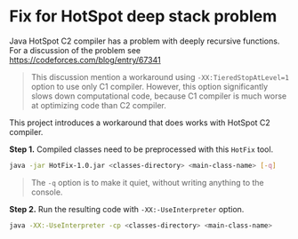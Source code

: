 # Fix for HotSpot deep stack problem

Java HotSpot C2 compiler has a problem with deeply recursive functions. 
For a discussion of the problem see https://codeforces.com/blog/entry/67341

> This discussion mention a workaround using `-XX:TieredStopAtLevel=1` option to use only C1 compiler. 
> However, this option significantly slows down computational code, because C1 compiler is much
> worse at optimizing code than C2 compiler.

This project introduces a workaround that does works with HotSpot C2 compiler.

**Step 1.** Compiled classes need to be preprocessed with this `HotFix` tool.

```bash
java -jar HotFix-1.0.jar <classes-directory> <main-class-name> [-q]
```

> The `-q` option is to make it quiet, without writing anything to the console.

**Step 2.** Run the resulting code with `-XX:-UseInterpreter` option.

```bash
java -XX:-UseInterpreter -cp <classes-directory> <main-class-name>

```